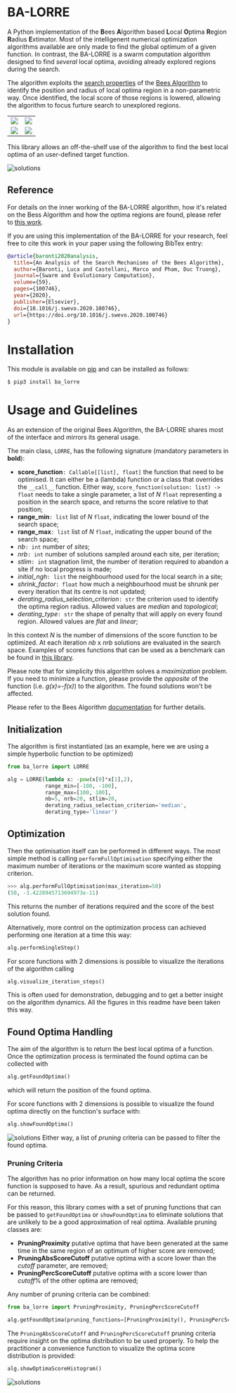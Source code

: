 # BA-LORRE

A Python implementation of the **B**ees **A**lgorithm based **L**ocal **O**ptima **R**egion **R**adius **E**xtimator. 
Most of the intelligenent numerical optimization algorithms available are only made to find the global optimum of a given function. 
In contrast, the BA-LORRE is a swarm computation algorithm designed to find *several* local optima, avoiding already explored regions during the search.

The algorithm exploits the [search properties](https://www.sciencedirect.com/science/article/abs/pii/S2210650220303990?via%3Dihub) of the [Bees Algorithm](https://gitlab.com/bees-algorithm/bees_algorithm_python) to identify the position and radius of local optima region in a non-parametric way. Once identified, the local score of those regions is lowered, allowing the algorithm to focus furture search to unexplored regions.

| | |
|:-------------------------:|:-------------------------:|
|<img src="pics/iterations_0.png">  |  <img src="pics/iterations_1.png"> |
|<img src="pics/iterations_2.png">  |  <img src="pics/iterations_3.png"> |

This library allows an off-the-shelf use of the algorithm to find the best local optima of an user-defined target function.

![solutions](pics/lorre_solutions.png)

## Reference
For details on the inner working of the BA-LORRE algorithm, how it's related on the Bess Algorithm and how the optima regions are found, please refer to [this work](https://etheses.bham.ac.uk/id/eprint/10094/7/Baronti2020PhD.pdf).  

If you are using this implementation of the BA-LORRE for your research, feel free to cite this work in your paper using the following BibTex entry:
```bibtex
@article{baronti2020analysis,
  title={An Analysis of the Search Mechanisms of the Bees Algorithm},
  author={Baronti, Luca and Castellani, Marco and Pham, Duc Truong},
  journal={Swarm and Evolutionary Computation},
  volume={59},
  pages={100746},
  year={2020},
  publisher={Elsevier},
  doi={10.1016/j.swevo.2020.100746},
  url={https://doi.org/10.1016/j.swevo.2020.100746}
}
```

# Installation

This module is available on [pip](https://pypi.org/project/ba-lorre) and can be installed as follows:
```sh
$ pip3 install ba_lorre
```
# Usage and Guidelines
As an extension of the original Bees Algorithm, the BA-LORRE shares most of the interface and mirrors its general usage. 

The main class, `LORRE`, has the following signature (mandatory parameters in **bold**):
- **score_function**`: Callable[[list], float]` the function that need to be optimised. It can either be a (lambda) function or a class that overrides the `__call__` function. Either way, `score_function(solution: list) -> float` needs to take a single parameter, a list of *N* `float` representing a position in the search space, and returns the score relative to that position; 
- **range_min**`: list` list of *N* `float`, indicating the lower bound of the search space; 
- **range_max**`: list` list of *N* `float`, indicating the upper bound of the search space; 
- *nb*`: int` number of *sites*;
- *nrb*`: int` number of solutions sampled around each site, per iteration;
- *stlim*`: int` stagnation limit, the number of iteration required to abandon a site if no local progress is made;
- *initial_ngh*`: list` the neighbourhood used for the local search in a site;
- *shrink_factor*`: float` how much a neighbourhood must be shrunk per every iteration that its centre is not updated; 
- *derating_radius_selection_criterion*`: str` the criterion used to identify the optima region radius. Allowed values are *median* and *topological*;
- *derating_type*`: str` the shape of penalty that will apply on every found region. Allowed values are *flat* and *linear*;

In this context *N* is the number of dimensions of the score function to be optimized. At each iteration *nb* x *nrb* solutions are evaluated in the search space.
Examples of scores functions that can be used as a benchmark can be found in [this library](https://gitlab.com/luca.baronti/python_benchmark_functions).

Please note that for simplicity this algorithm solves a *maximization* problem. 
If you need to minimize a function, please provide the *opposite* of the function (i.e. *g(x)=-f(x)*) to the algorithm.
The found solutions won't be affected.

Please refer to the Bees Algorithm [documentation](https://gitlab.com/bees-algorithm/bees_algorithm_python/-/blob/master/README.md) for further details.
## Initialization
The algorithm is first instantiated (as an example, here we are using a simple hyperbolic function to be optimized)
```python
from ba_lorre import LORRE

alg = LORRE(lambda x: -pow(x[0]*x[1],2),
            range_min=[-100, -100],
            range_max=[100, 100],
            nb=5, nrb=20, stlim=20,
            derating_radius_selection_criterion='median',
            derating_type='linear')
```
## Optimization
Then the optimisation itself can be performed in different ways. The most simple method is calling `performFullOptimisation` specifying either the maximum number of iterations or the maximum score wanted as stopping criterion.
```python
>>> alg.performFullOptimisation(max_iteration=50)
(50, -3.4228945713694973e-11)
```
This returns the number of iterations required and the score of the best solution found. 

Alternatively, more control on the optimization process can achieved performing one iteration at a time this way:
```python
alg.performSingleStep()
```
For score functions with 2 dimensions is possible to visualize the iterations of the algorithm calling
```python
alg.visualize_iteration_steps()
```
This is often used for demonstration, debugging and to get a better insight on the algorithm dynamics. 
All the figures in this readme have been taken this way.

## Found Optima Handling
The aim of the algorithm is to return the best local optima of a function. 
Once the optimization process is terminated the found optima can be collected with
```python
alg.getFoundOptima()
```
which will return the position of the found optima.

For score functions with 2 dimensions is possible to visualize the found optima directly on the function's surface with:
```python
alg.showFoundOptima()
```
![solutions](pics/lorre_solutions.png)
Either way, a list of *pruning* criteria can be passed to filter the found optima.

### Pruning Criteria
The algorithm has no prior information on how many local optima the score function is supposed to have.
As a result, spurious and redundant optima can be returned. 

For this reason, this library comes with a set of pruning functions that can be passed to `getFoundOptima` or `showFoundOptima` to eliminate solutions that are unlikely to be a good approximation of real optima.
Available pruning classes are:
- **PruningProximity** putative optima that have been generated at the same time in the same region of an optimum of higher score are removed;
- **PruningAbsScoreCutoff** putative optima with a score lower than the *cutoff* parameter, are removed;
- **PruningPercScoreCutoff** putative optima with a score lower than *cutoff*% of the other optima are removed;

Any number of pruning criteria can be combined:
```python
from ba_lorre import PruningProximity, PruningPercScoreCutoff

alg.getFoundOptima(pruning_functions=[PruningProximity(), PruningPercScoreCutoff(cutoff=.5)])
```
The `PruningAbsScoreCutoff` and `PruningPercScoreCutoff` pruning criteria require insight on the optima distribution to be used properly. 
To help the practitioner a convenience function to visualize the optima score distribution is provided:
```python
alg.showOptimaScoreHistogram()
```
![solutions](pics/sol_distr.png)

